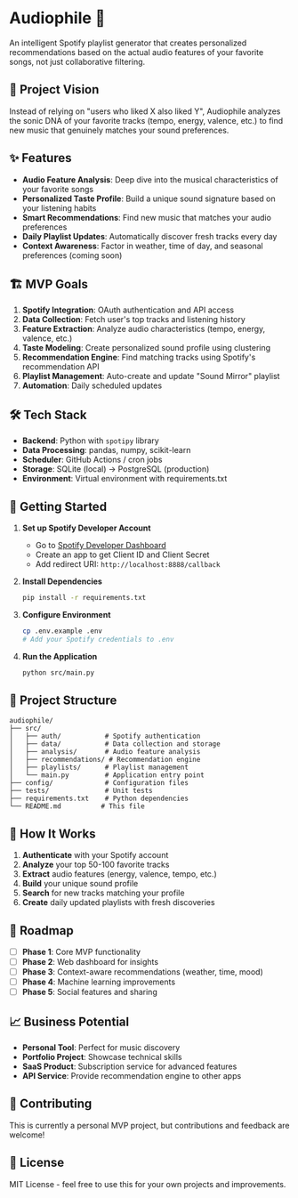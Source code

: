 # Audiophile 🎵

An intelligent Spotify playlist generator that creates personalized recommendations based on the actual audio features of your favorite songs, not just collaborative filtering.

## 🎯 Project Vision

Instead of relying on "users who liked X also liked Y", Audiophile analyzes the sonic DNA of your favorite tracks (tempo, energy, valence, etc.) to find new music that genuinely matches your sound preferences.

## ✨ Features

- **Audio Feature Analysis**: Deep dive into the musical characteristics of your favorite songs
- **Personalized Taste Profile**: Build a unique sound signature based on your listening habits
- **Smart Recommendations**: Find new music that matches your audio preferences
- **Daily Playlist Updates**: Automatically discover fresh tracks every day
- **Context Awareness**: Factor in weather, time of day, and seasonal preferences (coming soon)

## 🏗️ MVP Goals

1. **Spotify Integration**: OAuth authentication and API access
2. **Data Collection**: Fetch user's top tracks and listening history
3. **Feature Extraction**: Analyze audio characteristics (tempo, energy, valence, etc.)
4. **Taste Modeling**: Create personalized sound profile using clustering
5. **Recommendation Engine**: Find matching tracks using Spotify's recommendation API
6. **Playlist Management**: Auto-create and update "Sound Mirror" playlist
7. **Automation**: Daily scheduled updates

## 🛠️ Tech Stack

- **Backend**: Python with `spotipy` library
- **Data Processing**: pandas, numpy, scikit-learn
- **Scheduler**: GitHub Actions / cron jobs
- **Storage**: SQLite (local) → PostgreSQL (production)
- **Environment**: Virtual environment with requirements.txt

## 🚀 Getting Started

1. **Set up Spotify Developer Account**
   - Go to [Spotify Developer Dashboard](https://developer.spotify.com/dashboard)
   - Create an app to get Client ID and Client Secret
   - Add redirect URI: `http://localhost:8888/callback`

2. **Install Dependencies**
   ```bash
   pip install -r requirements.txt
   ```

3. **Configure Environment**
   ```bash
   cp .env.example .env
   # Add your Spotify credentials to .env
   ```

4. **Run the Application**
   ```bash
   python src/main.py
   ```

## 📁 Project Structure

```
audiophile/
├── src/
│   ├── auth/           # Spotify authentication
│   ├── data/           # Data collection and storage
│   ├── analysis/       # Audio feature analysis
│   ├── recommendations/ # Recommendation engine
│   ├── playlists/      # Playlist management
│   └── main.py         # Application entry point
├── config/             # Configuration files
├── tests/              # Unit tests
├── requirements.txt    # Python dependencies
└── README.md          # This file
```

## 🎵 How It Works

1. **Authenticate** with your Spotify account
2. **Analyze** your top 50-100 favorite tracks
3. **Extract** audio features (energy, valence, tempo, etc.)
4. **Build** your unique sound profile
5. **Search** for new tracks matching your profile
6. **Create** daily updated playlists with fresh discoveries

## 🎯 Roadmap

- [ ] **Phase 1**: Core MVP functionality
- [ ] **Phase 2**: Web dashboard for insights
- [ ] **Phase 3**: Context-aware recommendations (weather, time, mood)
- [ ] **Phase 4**: Machine learning improvements
- [ ] **Phase 5**: Social features and sharing

## 📈 Business Potential

- **Personal Tool**: Perfect for music discovery
- **Portfolio Project**: Showcase technical skills
- **SaaS Product**: Subscription service for advanced features
- **API Service**: Provide recommendation engine to other apps

## 🤝 Contributing

This is currently a personal MVP project, but contributions and feedback are welcome!

## 📝 License

MIT License - feel free to use this for your own projects and improvements.
